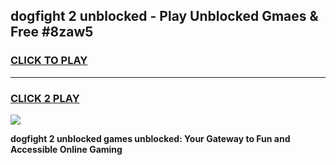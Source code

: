 
## dogfight 2 unblocked - Play Unblocked Gmaes & Free #8zaw5
<h3>
<a href="https://news.freeplayer.one?title=dogfight_2_unblocked&ref=24F">CLICK TO PLAY</a></h3>
<hr>

<h3>
<a href="https://news.freeplayer.one?title=dogfight_2_unblocked&ref=24F">CLICK 2 PLAY</a>
  
</h3>

<a href="https://news.freeplayer.one?title=dogfight_2_unblocked&ref=24F/"><img src="https://clearcache.store/games.png"></a>


**dogfight 2 unblocked games unblocked: Your Gateway to Fun and Accessible Online Gaming**
